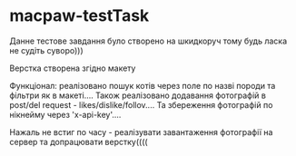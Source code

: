 # macpaw-testTask

Данне тестове завдання було створено на шкидкоруч тому будь ласка не судіть суворо)))

Верстка створена згідно макету

Функціонал: реалізовано пошук котів через поле по назві породи та фільтри як в макеті.... 
Також реалізовано додавання фотографій в post/del request - likes/dislike/follov....
Та збереження фотографій по нікнейму через 'x-api-key'....

Нажаль не встиг по часу - реалізувати завантаження фотографії на сервер та допрацювати верстку((((
